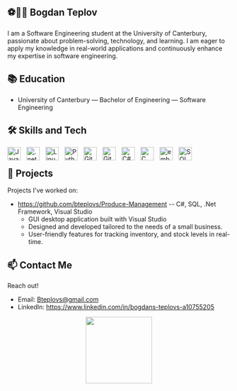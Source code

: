 
<!-- <p align="center">
   <img src="https://readme-typing-svg.demolab.com?font=Tahoma+Bold&color=%3776ab&size=45&center=true&vCenter=true&width=450&duration=3000&pause=2000&lines=Bogdans+Teplovs;Software+Engineer" width="auto" height="35"/>
</p> -->

## ⚽🧑‍💻 Bogdan Teplov

I am a Software Engineering student at the University of Canterbury, passionate about problem-solving, technology, and learning. I am eager to apply my knowledge in real-world applications and continuously enhance my expertise in software engineering.

## 📚 Education

- University of Canterbury
   — Bachelor of Engineering — Software Engineering

## 🛠️ Skills and Tech
<img align="left" alt="Java" width="30px" style="padding-right:10px;" src="https://cdn.jsdelivr.net/gh/devicons/devicon/icons/java/java-original.svg"/>
<img align="left" alt=".net" width="30px" style="padding-right:10px;" src="https://cdn.jsdelivr.net/gh/devicons/devicon@latest/icons/dotnetcore/dotnetcore-original.svg" />
<img align="left" alt="Linux" width="30px" style="padding-right:10px;" src="https://cdn.jsdelivr.net/gh/devicons/devicon/icons/linux/linux-original.svg" />
<img align="left" alt="Python" width="30px" style="padding-right:10px;" src="https://cdn.jsdelivr.net/gh/devicons/devicon@latest/icons/python/python-original.svg" />
<img align="left" alt="GitHub" width="30px" style="padding-right:10px;" src="https://cdn.jsdelivr.net/gh/devicons/devicon/icons/github/github-original.svg" />
<img align="left" alt="Git" width="30px" style="padding-right:10px;" src="https://cdn.jsdelivr.net/gh/devicons/devicon@latest/icons/git/git-original.svg" />  
<img align="left" alt="C#" width="30px" style="padding-right:10px;" src="https://cdn.jsdelivr.net/gh/devicons/devicon@latest/icons/csharp/csharp-original.svg" />
<img align="left" alt="C" width="30px" style="padding-right:10px;" src="https://cdn.jsdelivr.net/gh/devicons/devicon@latest/icons/c/c-original.svg" /> 
<img align="left" alt="embedC" width="30px" style="padding-right:10px;" src="https://cdn.jsdelivr.net/gh/devicons/devicon@latest/icons/embeddedc/embeddedc-original.svg" />
<img align="left" alt="SQL" width="30px" style="padding-right:10px;" src="https://cdn.jsdelivr.net/gh/devicons/devicon@latest/icons/azuresqldatabase/azuresqldatabase-original.svg" />       
<br />
        
## 🌟 Projects

Projects I've worked on:
-  https://github.com/bteplovs/Produce-Management -- C#, SQL, .Net Framework, Visual Studio 
      -  GUI desktop application built with Visual Studio
      -	Designed and developed tailored to the needs of a small business.
      -	User-friendly features for tracking inventory, and stock levels in real-time.

## 📫 Contact Me

Reach out!

- Email: Bteplovs@gmail.com
- LinkedIn: https://www.linkedin.com/in/bogdans-teplovs-a10755205


<p align="center">
  <img src="https://github.com/user-attachments/assets/9bf59af3-2198-498f-abc5-9203008ffd3d" width="150" />
</p>


<!-- for icons https://devicon.dev/ -->
